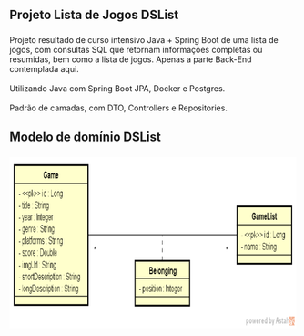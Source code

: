 <h2 align="left">Projeto Lista de Jogos DSList</h2>

###

<p align="left">Projeto resultado de curso intensivo Java + Spring Boot de uma lista de jogos, com consultas SQL que retornam informações completas ou resumidas, bem como a lista de jogos. Apenas a parte Back-End contemplada aqui.<br><br>Utilizando Java com Spring Boot JPA, Docker e Postgres.<br><br>Padrão de camadas, com DTO, Controllers e Repositories.</p>

###

<h2 align="left">Modelo de domínio DSList</h2>

###

<div align="center">
  <img height="300" src="https://raw.githubusercontent.com/devsuperior/java-spring-dslist/main/resources/dslist-model.png"  />
</div>

###
